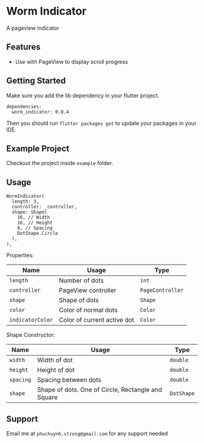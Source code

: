 # Worm Indicator

A pageview indicator

## Features

- Use with PageView to display scroll progress

## Getting Started

Make sure you add the lib dependency in your flutter project.

```
dependencies:
  worm_indicator: 0.0.4
```

Then you should run `flutter packages get` to update your packages in your IDE.

## Example Project

Checkout the project inside `example` folder.

## Usage

```
WormIndicator(
  length: 3,
  controller: _controller,
  shape: Shape(
    16, // Width
    16, // Height
    8, // Spacing
    DotShape.Circle
  ),
),
```

Properties:

|Name|Usage|Type|
|---|---|---|
|`length`| Number of dots |`int`|
|`controller`| PageView controller |`PageController`|
|`shape`| Shape of dots |`Shape`|
|`color`| Color of normal dots |`Color`|
|`indicatorColor`| Color of current active dot |`Color`|

Shape Constructor:

|Name|Usage|Type|
|---|---|---|
|`width`| Width of dot |`double`|
|`height`| Height of dot |`double`|
|`spacing`| Spacing between dots |`double`|
|`shape`| Shape of dots. One of Circle, Rectangle and Square |`DotShape`|

## Support

Email me at `phuchuynh.strong@gmail.com` for any support needed
